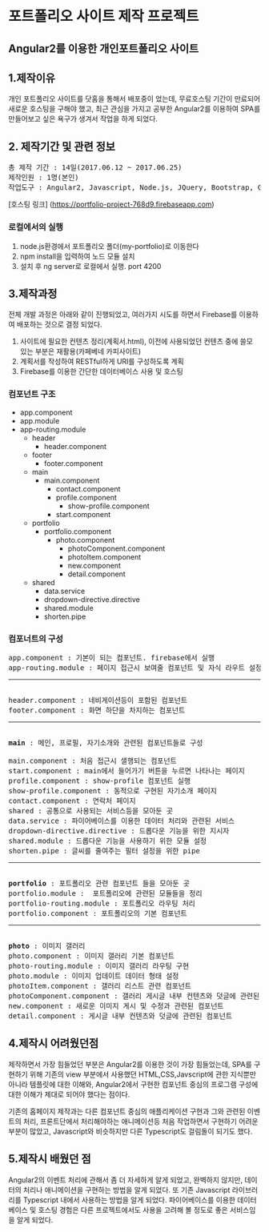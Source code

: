 포트폴리오 사이트 제작 프로젝트
===============================
Angular2를 이용한 개인포트폴리오 사이트
---------------------------------

## 1.제작이유

개인 포트폴리오 사이트를 닷홈을 통해서 배포중이 었는데, 무료호스팅 기간이 만료되어 새로운 호스팅을 구해야 했고, 최근 관심을 가지고 공부한 Angular2를 이용하여 SPA를 만들어보고 싶은 욕구가 생겨서 작업을 하게 되었다.

## 2. 제작기간 및 관련 정보

<pre>
총 제작 기간 : 14일(2017.06.12 ~ 2017.06.25)
제작인원 : 1명(본인)
작업도구 : Angular2, Javascript, Node.js, JQuery, Bootstrap, Git, Firebase
</pre>

[호스팅 링크] (https://portfolio-project-768d9.firebaseapp.com)

### 로컬에서의 실행

1. node.js환경에서 포트폴리오 폴더(my-portfolio)로 이동한다
2. npm install을 입력하여 노드 모듈 설치
3. 설치 후 ng server로 로컬에서 실행. port 4200
## 3.제작과정

전체 개발 과정은 아래와 같이 진행되었고, 여러가지 시도를 하면서 Firebase를 이용하여 배포하는 것으로 결정 되었다.

1. 사이트에 필요한 컨텐츠 정리(계획서.html), 이전에 사용되었던 컨텐츠 중에 쓸모 있는 부분은 재활용(카페베네 카피사이트)
2. 계획서를 작성하여 RESTful하게 URI를 구성하도록 계획
3. Firebase를 이용한 간단한 데이터베이스 사용 및 호스팅

### 컴포넌트 구조

* app.component
* app.module
* app-routing.module
    + header
        - header.component
    + footer
        - footer.component
    + main    
        - main.component
            - contact.component
            - profile.component
                - show-profile.component
            - start.component
    + portfolio
        - portfolio.component
            - photo.component
                - photoComponent.component
                - photoItem.component
                - new.component
                - detail.component
    + shared
        - data.service
        - dropdown-directive.directive
        - shared.module
        - shorten.pipe

### 컴포너트의 구성

<pre>
app.component : 기본이 되는 컴포넌트. firebase에서 실행
app-routing.module : 페이지 접근시 보여줄 컴포넌트 및 자식 라우트 설정
<hr>
header.component : 네비게이션등이 포함된 컴포넌트
footer.component : 화면 하단을 차지하는 컴포넌트
<hr>
<b>main</b> : 메인, 프로필, 자기소개와 관련된 컴포넌트들로 구성

main.component : 처음 접근시 샐행되는 컴포넌트
start.component : main에서 들어가기 버튼을 누르면 나타나는 페이지
profile.component : show-profile 컴포넌트 실행
show-profile.component : 동적으로 구현된 자기소개 페이지
contact.component : 연락처 페이지
shared : 공통으로 사용되는 서비스등을 모아둔 곳
data.service : 파이어베이스를 이용한 데이터 처리와 관련된 서비스
dropdown-directive.directive : 드롭다운 기능을 위한 지시자
shared.module : 드롭다운 기능을 사용하기 위한 모듈 설정
shorten.pipe : 글씨를 줄여주는 필터 설정을 위한 pipe
<hr>
<b>portfolio</b> : 포트폴리오 관련 컴포넌트 들을 모아둔 곳
portfolio.module :  포트폴리오에 관련된 모듈들을 정리
portfolio-routing.module : 포트폴리오 라우팅 처리
portfolio.component : 포트폴리오의 기본 컴포넌트
<hr>
<b>photo</b> : 이미지 갤러리
photo.component : 이미지 갤러리 기본 컴포넌트
photo-routing.module : 이미지 갤러리 라우팅 구현
photo.module : 이미지 업데이트 데이터 형태 설정
photoItem.component : 갤러리 리스트 관련 컴포넌트
photoComponent.component : 갤러리 게시글 내부 컨텐츠와 덧글에 관련된 컴포넌트
new.component : 새로운 이미지 게시 및 수정과 관련된 컴포넌트
detail.component : 게시글 내부 컨텐츠와 덧글에 관련된 컴포넌트
</pre>

## 4.제작시 어려웠던점

제작하면서 가장 힘들었던 부분은 Angular2를 이용한 것이 가장 힘들었는데, SPA를 구현하기 위해 기존의 view 부분에서 사용했던 HTML,CSS,Javscript에 관한 지식뿐만 아니라 템플릿에 대한 이해와, Angular2에서 구현한 컴포넌트 중심의 프로그램 구성에 대한 이해가 제대로 되어야 했다는 점이다.

기존의 홈페이지 제작과는 다른 컴포넌트 중심의 애플리케이션 구현과 그와 관련된 이벤트의 처리, 프론트단에서 처리해야하는 애니메이션등 처음 작업하면서 구현하기 어려운 부분이 많았고, Javascript와 비슷하지만 다른 Typescript도 걸림돌이 되기도 했다.

## 5.제작시 배웠던 점

Angular2의 이벤트 처리에 관해서 좀 더 자세하게 알게 되었고, 완벽하지 않지만, 데이터의 처리나 애니메이션을 구현하는 방법을 알게 되었다. 또 기존 Javascript 라이브러리를 Typescript 내에서 사용하는 방법을 알게 되었다. 파이어베이스를 이용한 데이터베이스 및 호스팅 경험은 다른 프로젝트에서도 사용을 고려해 볼 정도로 좋은 서비스임을 알게 되었다.